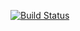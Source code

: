 [![Build Status](https://travis-ci.org/VistunovMaxim/Course_work_TRPO.svg?branch=master)](https://travis-ci.org/VistunovMaxim/Course_work_TRPO)
